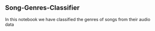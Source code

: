 ## Song-Genres-Classifier

In this notebook we have classified the genres of songs from their audio data 
